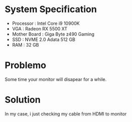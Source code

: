 # System Specification

- Processor     : Intel Core i9 10900K
- VGA           : Radeon RX 5500 XT
- Mother Board  : Giga Byte z490 Gaming
- SSD           : NVME 2.0 Adata 512 GB
- RAM           : 32 GB


# Problemo

Some time your monitor will disapear for a while.


# Solution

In my case, i just checking my cable from HDMI to monitor